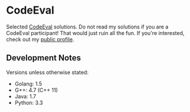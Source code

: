 # CodeEval

Selected <a href="http://codeeval.com">CodeEval</a> solutions. Do not read my
solutions if you are a CodeEval participant! That would just ruin all the fun.
If you're interested, check out my
<a href="https://www.codeeval.com/profile/mpillar/">public profile</a>.

## Development Notes

Versions unless otherwise stated:

* Golang: 1.5
* G++: 4.7 (C++ 11)
* Java: 1.7
* Python: 3.3
